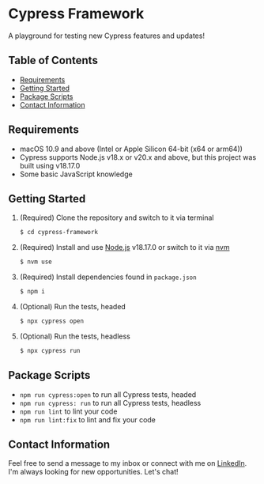 # Cypress Framework
A playground for testing new Cypress features and updates!

## Table of Contents
- [Requirements](#requirements)
- [Getting Started](#getting-started)
- [Package Scripts](#package-scripts)
- [Contact Information](#contact-information)

## Requirements
* macOS 10.9 and above (Intel or Apple Silicon 64-bit (x64 or arm64))
* Cypress supports Node.js v18.x or v20.x and above, but this project was built using v18.17.0
* Some basic JavaScript knowledge

## Getting Started
1. (Required) Clone the repository and switch to it via terminal

    ~~~ sh
    $ cd cypress-framework
    ~~~

2. (Required) Install and use [Node.js](https://nodejs.org/en) v18.17.0 or switch to it via [nvm](https://github.com/nvm-sh/nvm)

    ~~~ sh
    $ nvm use
    ~~~

3. (Required) Install dependencies found in `package.json`

    ~~~ sh
    $ npm i
    ~~~

4. (Optional) Run the tests, headed

    ~~~ sh
    $ npx cypress open
    ~~~

5. (Optional) Run the tests, headless

    ~~~ sh
    $ npx cypress run
    ~~~

## Package Scripts
* `npm run cypress:open` to run all Cypress tests, headed
* `npm run cypress: run` to run all Cypress tests, headless
* `npm run lint` to lint your code
* `npm run lint:fix` to lint and fix your code

## Contact Information
Feel free to send a message to my inbox or connect with me on [LinkedIn](https://www.linkedin.com/in/joshuatipton/). I'm always looking for new opportunities. Let's chat!